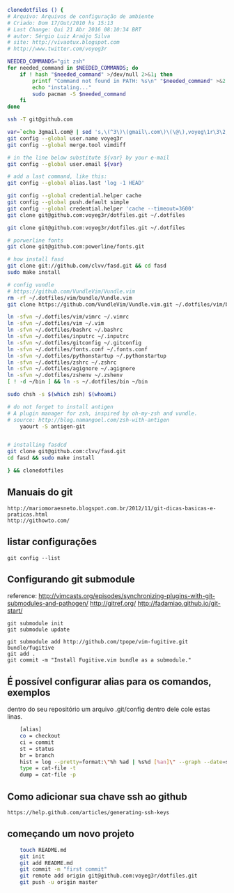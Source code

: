 
```bash
clonedotfiles () {
# Arquivo: Arquivos de configuração de ambiente
# Criado: Dom 17/Out/2010 hs 15:13
# Last Change: Qui 21 Abr 2016 08:10:34 BRT
# autor: Sérgio Luiz Araújo Silva
# site: http://vivaotux.blogspot.com
# http://www.twitter.com/voyeg3r

NEEDED_COMMANDS="git zsh"
for needed_command in $NEEDED_COMMANDS; do
    if ! hash "$needed_command" >/dev/null 2>&1; then
        printf "Command not found in PATH: %s\n" "$needed_command" >&2
        echo "instaling..."
        sudo pacman -S $needed_command
    fi
done

ssh -T git@github.com

var=`echo 3gmail.com@ | sed 's,\(^3\)\(gmail\.com\)\(\@\),voyeg\1r\3\2,g'`
git config --global user.name voyeg3r
git config --global merge.tool vimdiff

# in the line below substitute ${var} by your e-mail
git config --global user.email ${var}

# add a last command, like this:
git config --global alias.last 'log -1 HEAD'

git config --global credential.helper cache
git config --global push.default simple
git config --global credential.helper 'cache --timeout=3600'
git clone git@github.com:voyeg3r/dotfiles.git ~/.dotfiles

git clone git@github.com:voyeg3r/dotfiles.git ~/.dotfiles

# porwerline fonts
git clone git@github.com:powerline/fonts.git

# how install fasd
git clone git://github.com/clvv/fasd.git && cd fasd
sudo make install

# config vundle
# https://github.com/VundleVim/Vundle.vim
rm -rf ~/.dotfiles/vim/bundle/Vundle.vim
git clone https://github.com/VundleVim/Vundle.vim.git ~/.dotfiles/vim/bundle/Vundle.vim

ln -sfvn ~/.dotfiles/vim/vimrc ~/.vimrc
ln -sfvn ~/.dotfiles/vim ~/.vim
ln -sfvn ~/.dotfiles/bashrc ~/.bashrc
ln -sfvn ~/.dotfiles/inputrc ~/.inputrc
ln -sfvn ~/.dotfiles/gitconfig ~/.gitconfig
ln -sfvn ~/.dotfiles/fonts.conf ~/.fonts.conf
ln -sfvn ~/.dotfiles/pythonstartup ~/.pythonstartup
ln -sfvn ~/.dotfiles/zshrc ~/.zshrc
ln -sfvn ~/.dotfiles/agignore ~/.agignore
ln -sfvn ~/.dotfiles/zshenv ~/.zshenv
[ ! -d ~/bin ] && ln -s ~/.dotfiles/bin ~/bin

sudo chsh -s $(which zsh) $(whoami)

# do not forget to install antigen
# A plugin manager for zsh, inspired by oh-my-zsh and vundle.
# source: http://blog.namangoel.com/zsh-with-antigen
    yaourt -S antigen-git


# installing fasdcd
git clone git@github.com:clvv/fasd.git
cd fasd && sudo make install

} && clonedotfiles
```

## Manuais do git

	http://mariomoraesneto.blogspot.com.br/2012/11/git-dicas-basicas-e-praticas.html
	http://githowto.com/

## listar configurações

	git config --list

## Configurando git submodule

reference: http://vimcasts.org/episodes/synchronizing-plugins-with-git-submodules-and-pathogen/
http://gitref.org/
http://fadamiao.github.io/git-start/

    git submodule init
    git submodule update

	git submodule add http://github.com/tpope/vim-fugitive.git bundle/fugitive
	git add .
	git commit -m "Install Fugitive.vim bundle as a submodule."

## É possível configurar alias para os comandos, exemplos


dentro do seu repositório um arquivo .git/config
dentro dele cole estas linas.

```bash
	[alias]
	co = checkout
	ci = commit
	st = status
	br = branch
	hist = log --pretty=format:\"%h %ad | %s%d [%an]\" --graph --date=short
	type = cat-file -t
	dump = cat-file -p
```

## Como adicionar sua chave ssh ao github


	https://help.github.com/articles/generating-ssh-keys

##  começando um novo projeto

```bash
	touch README.md
	git init
	git add README.md
	git commit -m "first commit"
	git remote add origin git@github.com:voyeg3r/dotfiles.git
	git push -u origin master
```
